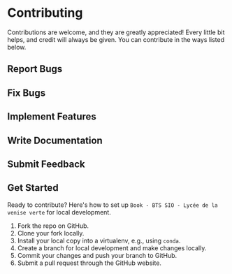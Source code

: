 # Contributing

Contributions are welcome, and they are greatly appreciated! Every little bit
helps, and credit will always be given. You can contribute in the ways listed below.

## Report Bugs



## Fix Bugs



## Implement Features



## Write Documentation



## Submit Feedback


## Get Started

Ready to contribute? Here's how to set up `Book - BTS SIO - Lycée de la venise verte` for local development.

1. Fork the repo on GitHub.
2. Clone your fork locally.
3. Install your local copy into a virtualenv, e.g., using `conda`.
4. Create a branch for local development and make changes locally.
5. Commit your changes and push your branch to GitHub.
6. Submit a pull request through the GitHub website.


